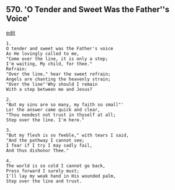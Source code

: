 
## 570.  'O Tender and Sweet Was the Father''s Voice'
[edit](https://docs.google.com/document/d/1rOBqR9ViV_IcMHFpFcJOnp8XGFI8nKX2/edit?mode=html)




    1.
    O tender and sweet was the Father's voice 
    As He lovingly called to me, 
    "Come over the line, it is only a step; 
    I'm waiting, My child, for thee." 
    Refrain:
    "Over the line," hear the sweet refrain; 
    Angels are chanting the heavenly strain; 
    "Over the line"'Why should I remain 
    With a step between me and Jesus? 

    2.
    "But my sins are so many, my faith so small"' 
    Lo! the answer came quick and clear, 
    "Thou needest not trust in thyself at all; 
    Step over the line. I'm here." 

    3.
    "But my flesh is so feeble," with tears I said, 
    "And the pathway I cannot see; 
    I fear if I try I may sadly fail, 
    And thus dishonor Thee." 

    4.
    The world is so cold I cannot go back, 
    Press forward I surely must; 
    I'll lay my weak hand in His wounded palm, 
    Step over the line and trust.
